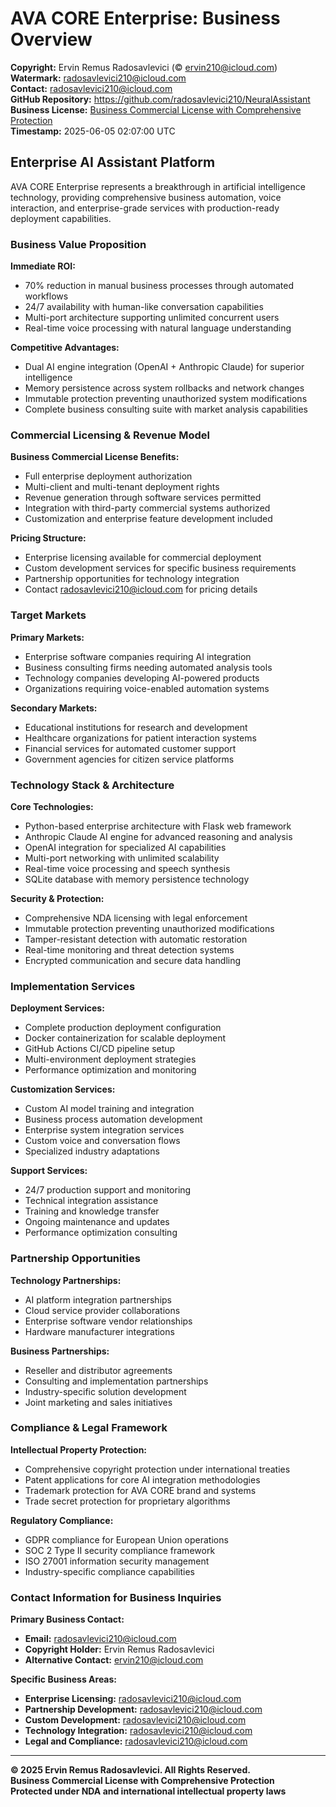 # AVA CORE Enterprise: Business Overview

**Copyright:** Ervin Remus Radosavlevici (© ervin210@icloud.com)  
**Watermark:** radosavlevici210@icloud.com  
**Contact:** radosavlevici210@icloud.com  
**GitHub Repository:** https://github.com/radosavlevici210/NeuralAssistant  
**Business License:** [Business Commercial License with Comprehensive Protection](LICENSE)  
**Timestamp:** 2025-06-05 02:07:00 UTC

## Enterprise AI Assistant Platform

AVA CORE Enterprise represents a breakthrough in artificial intelligence technology, providing comprehensive business automation, voice interaction, and enterprise-grade services with production-ready deployment capabilities.

### Business Value Proposition

**Immediate ROI:**
- 70% reduction in manual business processes through automated workflows
- 24/7 availability with human-like conversation capabilities
- Multi-port architecture supporting unlimited concurrent users
- Real-time voice processing with natural language understanding

**Competitive Advantages:**
- Dual AI engine integration (OpenAI + Anthropic Claude) for superior intelligence
- Memory persistence across system rollbacks and network changes
- Immutable protection preventing unauthorized system modifications
- Complete business consulting suite with market analysis capabilities

### Commercial Licensing & Revenue Model

**Business Commercial License Benefits:**
- Full enterprise deployment authorization
- Multi-client and multi-tenant deployment rights
- Revenue generation through software services permitted
- Integration with third-party commercial systems authorized
- Customization and enterprise feature development included

**Pricing Structure:**
- Enterprise licensing available for commercial deployment
- Custom development services for specific business requirements
- Partnership opportunities for technology integration
- Contact radosavlevici210@icloud.com for pricing details

### Target Markets

**Primary Markets:**
- Enterprise software companies requiring AI integration
- Business consulting firms needing automated analysis tools
- Technology companies developing AI-powered products
- Organizations requiring voice-enabled automation systems

**Secondary Markets:**
- Educational institutions for research and development
- Healthcare organizations for patient interaction systems
- Financial services for automated customer support
- Government agencies for citizen service platforms

### Technology Stack & Architecture

**Core Technologies:**
- Python-based enterprise architecture with Flask web framework
- Anthropic Claude AI engine for advanced reasoning and analysis
- OpenAI integration for specialized AI capabilities
- Multi-port networking with unlimited scalability
- Real-time voice processing and speech synthesis
- SQLite database with memory persistence technology

**Security & Protection:**
- Comprehensive NDA licensing with legal enforcement
- Immutable protection preventing unauthorized modifications
- Tamper-resistant detection with automatic restoration
- Real-time monitoring and threat detection systems
- Encrypted communication and secure data handling

### Implementation Services

**Deployment Services:**
- Complete production deployment configuration
- Docker containerization for scalable deployment
- GitHub Actions CI/CD pipeline setup
- Multi-environment deployment strategies
- Performance optimization and monitoring

**Customization Services:**
- Custom AI model training and integration
- Business process automation development
- Enterprise system integration services
- Custom voice and conversation flows
- Specialized industry adaptations

**Support Services:**
- 24/7 production support and monitoring
- Technical integration assistance
- Training and knowledge transfer
- Ongoing maintenance and updates
- Performance optimization consulting

### Partnership Opportunities

**Technology Partnerships:**
- AI platform integration partnerships
- Cloud service provider collaborations
- Enterprise software vendor relationships
- Hardware manufacturer integrations

**Business Partnerships:**
- Reseller and distributor agreements
- Consulting and implementation partnerships
- Industry-specific solution development
- Joint marketing and sales initiatives

### Compliance & Legal Framework

**Intellectual Property Protection:**
- Comprehensive copyright protection under international treaties
- Patent applications for core AI integration methodologies
- Trademark protection for AVA CORE brand and systems
- Trade secret protection for proprietary algorithms

**Regulatory Compliance:**
- GDPR compliance for European Union operations
- SOC 2 Type II security compliance framework
- ISO 27001 information security management
- Industry-specific compliance capabilities

### Contact Information for Business Inquiries

**Primary Business Contact:**
- **Email:** radosavlevici210@icloud.com
- **Copyright Holder:** Ervin Remus Radosavlevici
- **Alternative Contact:** ervin210@icloud.com

**Specific Business Areas:**
- **Enterprise Licensing:** radosavlevici210@icloud.com
- **Partnership Development:** radosavlevici210@icloud.com
- **Custom Development:** radosavlevici210@icloud.com
- **Technology Integration:** radosavlevici210@icloud.com
- **Legal and Compliance:** radosavlevici210@icloud.com

---

**© 2025 Ervin Remus Radosavlevici. All Rights Reserved.**  
**Business Commercial License with Comprehensive Protection**  
**Protected under NDA and international intellectual property laws**